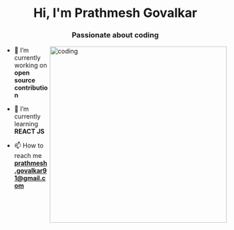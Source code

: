 <h1 align="center">Hi, I'm Prathmesh Govalkar</h1>
<h3 align="center">Passionate about coding</h3>

<img align="right" alt="coding" width="400" src="https://www.prathmeshgovalkar.com/assets/images/200.webp">

- 🔭 I’m currently working on **open source contribution**

- 🌱 I’m currently learning **REACT JS**

- 📫 How to reach me **prathmesh.govalkar91@gmail.com**


